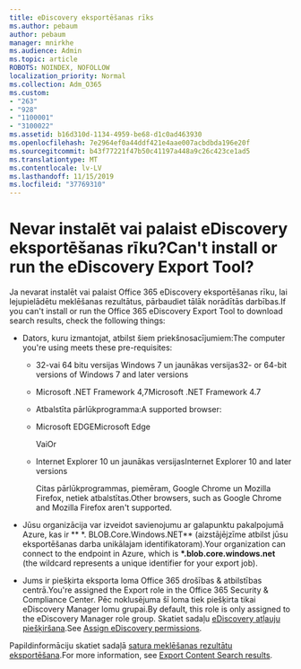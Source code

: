 ```yaml
---
title: eDiscovery eksportēšanas rīks
ms.author: pebaum
author: pebaum
manager: mnirkhe
ms.audience: Admin
ms.topic: article
ROBOTS: NOINDEX, NOFOLLOW
localization_priority: Normal
ms.collection: Adm_O365
ms.custom:
- "263"
- "928"
- "1100001"
- "3100022"
ms.assetid: b16d310d-1134-4959-be68-d1c0ad463930
ms.openlocfilehash: 7e2964ef0a44ddf421e4aae007acbdbda196e20f
ms.sourcegitcommit: b43f77221f47b50c41197a448a9c26c423ce1ad5
ms.translationtype: MT
ms.contentlocale: lv-LV
ms.lasthandoff: 11/15/2019
ms.locfileid: "37769310"
---
```

# <a name="cant-install-or-run-the-ediscovery-export-tool"></a><span data-ttu-id="1a303-102">Nevar instalēt vai palaist eDiscovery eksportēšanas rīku?</span><span class="sxs-lookup"><span data-stu-id="1a303-102">Can't install or run the eDiscovery Export Tool?</span></span>

<span data-ttu-id="1a303-103">Ja nevarat instalēt vai palaist Office 365 eDiscovery eksportēšanas rīku, lai lejupielādētu meklēšanas rezultātus, pārbaudiet tālāk norādītās darbības.</span><span class="sxs-lookup"><span data-stu-id="1a303-103">If you can't install or run the Office 365 eDiscovery Export Tool to download search results, check the following things:</span></span>
  
- <span data-ttu-id="1a303-104">Dators, kuru izmantojat, atbilst šiem priekšnosacījumiem:</span><span class="sxs-lookup"><span data-stu-id="1a303-104">The computer you're using meets these pre-requisites:</span></span>

  - <span data-ttu-id="1a303-105">32-vai 64 bitu versijas Windows 7 un jaunākas versijas</span><span class="sxs-lookup"><span data-stu-id="1a303-105">32- or 64-bit versions of Windows 7 and later versions</span></span>

  - <span data-ttu-id="1a303-106">Microsoft .NET Framework 4,7</span><span class="sxs-lookup"><span data-stu-id="1a303-106">Microsoft .NET Framework 4.7</span></span>

  - <span data-ttu-id="1a303-107">Atbalstīta pārlūkprogramma:</span><span class="sxs-lookup"><span data-stu-id="1a303-107">A supported browser:</span></span>

  - <span data-ttu-id="1a303-108">Microsoft EDGE</span><span class="sxs-lookup"><span data-stu-id="1a303-108">Microsoft Edge</span></span>

    <span data-ttu-id="1a303-109">Vai</span><span class="sxs-lookup"><span data-stu-id="1a303-109">Or</span></span>

  - <span data-ttu-id="1a303-110">Internet Explorer 10 un jaunākas versijas</span><span class="sxs-lookup"><span data-stu-id="1a303-110">Internet Explorer 10 and later versions</span></span>

    <span data-ttu-id="1a303-111">Citas pārlūkprogrammas, piemēram, Google Chrome un Mozilla Firefox, netiek atbalstītas.</span><span class="sxs-lookup"><span data-stu-id="1a303-111">Other browsers, such as Google Chrome and Mozilla Firefox aren't supported.</span></span>

- <span data-ttu-id="1a303-112">Jūsu organizācija var izveidot savienojumu ar galapunktu pakalpojumā Azure, kas ir \*\* \*. BLOB.Core.Windows.NET\*\* (aizstājējzīme atbilst jūsu eksportēšanas darba unikālajam identifikatoram).</span><span class="sxs-lookup"><span data-stu-id="1a303-112">Your organization can connect to the endpoint in Azure, which is **\*.blob.core.windows.net** (the wildcard represents a unique identifier for your export job).</span></span>

- <span data-ttu-id="1a303-113">Jums ir piešķirta eksporta loma Office 365 drošības &amp; atbilstības centrā.</span><span class="sxs-lookup"><span data-stu-id="1a303-113">You're assigned the Export role in the Office 365 Security &amp; Compliance Center.</span></span> <span data-ttu-id="1a303-114">Pēc noklusējuma šī loma tiek piešķirta tikai eDiscovery Manager lomu grupai.</span><span class="sxs-lookup"><span data-stu-id="1a303-114">By default, this role is only assigned to the eDiscovery Manager role group.</span></span> <span data-ttu-id="1a303-115">Skatiet sadaļu [eDiscovery atļauju piešķiršana](https://docs.microsoft.com/office365/securitycompliance/assign-ediscovery-permissions).</span><span class="sxs-lookup"><span data-stu-id="1a303-115">See [Assign eDiscovery permissions](https://docs.microsoft.com/office365/securitycompliance/assign-ediscovery-permissions).</span></span>

<span data-ttu-id="1a303-116">Papildinformāciju skatiet sadaļā [satura meklēšanas rezultātu eksportēšana](https://docs.microsoft.com/office365/securitycompliance/export-search-results).</span><span class="sxs-lookup"><span data-stu-id="1a303-116">For more information, see [Export Content Search results](https://docs.microsoft.com/office365/securitycompliance/export-search-results).</span></span>
  